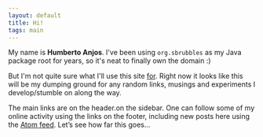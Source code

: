 ```yaml
---
layout: default
title: Hi!
tags: main
---
```


My name is **Humberto Anjos**. I've been using `org.sbrubbles` as my Java package root for years, so it's neat to finally own the domain :) 

But I'm not quite sure what I'll use this site [for](http://wiki.c2.com/?EndingWithaPreposition). Right now it looks like this will be my dumping ground for any random links, musings and experiments I develop/stumble on along the way.

The main links are <span class='only-sm'>on the header.</span><span class='only-md'>on the sidebar.</span> One can follow some of my online activity using the links on the footer, including new posts here using the [Atom feed](/feed.xml). Let’s see how far this goes...
